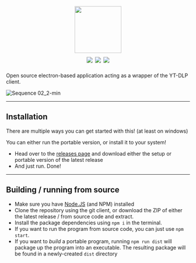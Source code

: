 <h1 align="center">
  <img src="https://raw.githubusercontent.com/ezytdl/ezytdl/main/res/img/heading.png" height="128px"/><br>
  <img src="https://github.com/ezytdl/ezytdl/actions/workflows/test-win.yml/badge.svg"/>
  <img src="https://github.com/ezytdl/ezytdl/actions/workflows/test-mac.yml/badge.svg"/>
  <img src="https://github.com/ezytdl/ezytdl/actions/workflows/test-linux.yml/badge.svg"/>
</h1>

Open source electron-based application acting as a wrapper of the YT-DLP client.

![Sequence 02_2-min](https://user-images.githubusercontent.com/95180094/236718122-e2252737-0b88-43e0-afba-3458e3bf6b9d.gif)

-----

## Installation

There are multiple ways you can get started with this! (at least on windows)

You can either run the portable version, or install it to your system!

- Head over to the [releases page](https://github.com/ezytdl/ezytdl/releases) and download either the setup or portable version of the latest release
- And just run. Done!

-----

## Building / running from source

- Make sure you have [Node.JS](https://nodejs.org/en) (and NPM) installed
- Clone the repository using the git client, or download the ZIP of either the latest release / from source code and extract.
- Install the package dependencies using `npm i` in the terminal.
- If you want to run the program from source code, you can just use `npm start`.
- If you want to *build* a portable program, running `npm run dist` will package up the program into an executable. The resulting package will be found in a newly-created `dist` directory
